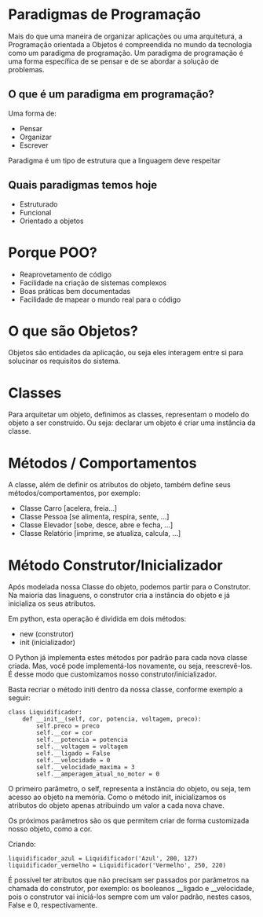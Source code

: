 # Paradigmas de Programação

Mais do que uma maneira de organizar aplicações ou uma arquitetura, a Programação orientada a Objetos é compreendida no mundo da tecnologia como um paradigma de programação. Um paradigma de programação é uma forma específica de se pensar e de se abordar a solução de problemas.

## O que é um paradigma em programação?

Uma forma de:

- Pensar
- Organizar
- Escrever

Paradigma é um tipo de estrutura que a linguagem deve respeitar

## Quais paradigmas temos hoje

- Estruturado
- Funcional
- Orientado a objetos

# Porque POO?

- Reaprovetamento de código
- Facilidade na criação de sistemas complexos
- Boas práticas bem documentadas
- Facilidade de mapear o mundo real para o código

# O que são Objetos?

Objetos são entidades da aplicação, ou seja eles interagem entre si para solucinar os requisitos do sistema.

# Classes

Para arquitetar um objeto, definimos as classes, representam o modelo do objeto a ser construído. Ou seja: declarar um objeto é criar uma instância da classe.

# Métodos / Comportamentos

A classe, além de definir os atributos do objeto, também define seus métodos/comportamentos, por exemplo:

- Classe Carro [acelera, freia...]
- Classe Pessoa [se alimenta, respira, sente, ...]
- Classe Elevador [sobe, desce, abre e fecha, ...]
- Classe Relatório [imprime, se atualiza, calcula, ...]

# Método Construtor/Inicializador

Após modelada nossa Classe do objeto, podemos partir para o Construtor. Na maioria das linaguens, o construtor cria a instância do objeto e já inicializa os seus atributos.

Em python, esta operação é dividida em dois métodos:

- new (construtor)
- init (inicializador)

O Python já implementa estes métodos por padrão para cada nova classe criada. Mas, você pode implementá-los novamente, ou seja, reescrevê-los. É desse modo que customizamos nosso construtor/inicializador.

Basta recriar o método initi dentro da nossa classe, conforme exemplo a seguir:
```
class Liquidificador:
    def __init__(self, cor, potencia, voltagem, preco):
        self.preco = preco
        self.__cor = cor
        self.__potencia = potencia
        self.__voltagem = voltagem
        self.__ligado = False
        self.__velocidade = 0
        self.__velocidade_maxima = 3
        self.__amperagem_atual_no_motor = 0
```

O primeiro parâmetro, o self, representa a instância do objeto, ou seja, tem acesso ao objeto na memória. Como o método init, inicializamos os atributos do objeto apenas atribuindo um valor a cada nova chave.

Os próximos parâmetros são os que permitem criar de forma customizada nosso objeto, como a cor.

Criando:
```
liquidificador_azul = Liquidificador('Azul', 200, 127)
liquidificador_vermelho = Liquidificador('Vermelho', 250, 220)
```

É possível ter atributos que não precisam ser passados por parâmetros na chamada do construtor, por exemplo: os booleanos __ligado e __velocidade, pois o construtor vai iniciá-los sempre com um valor padrão, nestes casos, False e 0, respectivamente.

